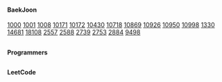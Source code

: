 #### BaekJoon
[1000](https://www.acmicpc.net/problem/1000)
[1001](https://www.acmicpc.net/problem/1001)
[1008](https://www.acmicpc.net/problem/1008)
[10171](https://www.acmicpc.net/problem/10171)
[10172](https://www.acmicpc.net/problem/10172)
[10430](https://www.acmicpc.net/problem/10430)
[10718](https://www.acmicpc.net/problem/10718)
[10869](https://www.acmicpc.net/problem/10869)
[10926](https://www.acmicpc.net/problem/10926)
[10950](https://www.acmicpc.net/problem/10950)
[10998](https://www.acmicpc.net/problem/10998)
[1330](https://www.acmicpc.net/problem/1330)
[14681](https://www.acmicpc.net/problem/14681)
[18108](https://www.acmicpc.net/problem/18108)
[2557](https://www.acmicpc.net/problem/2557)
[2588](https://www.acmicpc.net/problem/2588)
[2739](https://www.acmicpc.net/problem/2739)
[2753](https://www.acmicpc.net/problem/2753)
[2884](https://www.acmicpc.net/problem/2884)
[9498](https://www.acmicpc.net/problem/9498)

##

#### Programmers

##

#### LeetCode

##
